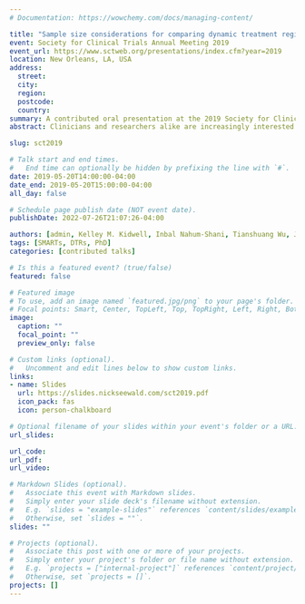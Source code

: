 ```yaml
---
# Documentation: https://wowchemy.com/docs/managing-content/

title: "Sample size considerations for comparing dynamic treatment regimens in a sequentially-randomized trial with a continuous longitudinal outcome"
event: Society for Clinical Trials Annual Meeting 2019
event_url: https://www.sctweb.org/presentations/index.cfm?year=2019
location: New Orleans, LA, USA
address:
  street:
  city:
  region:
  postcode:
  country:
summary: A contributed oral presentation at the 2019 Society for Clinical Trials Annual Meeting.
abstract: Clinicians and researchers alike are increasingly interested in how best to individualize interventions. A dynamic treatment regimen (DTR) is a sequence of pre-specified decision rules which guide the delivery of a sequence of treatments that are tailored to the changing needs of the individual. Sequentially-randomized trials are a research tool that can be used to inform the construction of effective DTRs. We introduce a method for computing sample size for such trials in which the primary aim is to compare two embedded DTRs using a continuous repeated-measures outcome collected over the entire study. The sample size method is based on a longitudinal analysis that accounts for unique features of the trial design. These features include modeling constraints and the over- or under-representation of different sequences of treatment (by design). We illustrate our methods using the ENGAGE study, a sequentially-randomized trial aimed at developing a DTR for re-engaging patients with alcohol and cocaine use disorders who have dropped out of treatment. 

slug: sct2019

# Talk start and end times.
#   End time can optionally be hidden by prefixing the line with `#`.
date: 2019-05-20T14:00:00-04:00
date_end: 2019-05-20T15:00:00-04:00
all_day: false

# Schedule page publish date (NOT event date).
publishDate: 2022-07-26T21:07:26-04:00

authors: [admin, Kelley M. Kidwell, Inbal Nahum-Shani, Tianshuang Wu, James R. McKay, Daniel Almirall]
tags: [SMARTs, DTRs, PhD]
categories: [contributed talks]

# Is this a featured event? (true/false)
featured: false

# Featured image
# To use, add an image named `featured.jpg/png` to your page's folder. 
# Focal points: Smart, Center, TopLeft, Top, TopRight, Left, Right, BottomLeft, Bottom, BottomRight.
image:
  caption: ""
  focal_point: ""
  preview_only: false

# Custom links (optional).
#   Uncomment and edit lines below to show custom links.
links:
- name: Slides
  url: https://slides.nickseewald.com/sct2019.pdf
  icon_pack: fas
  icon: person-chalkboard

# Optional filename of your slides within your event's folder or a URL.
url_slides:

url_code:
url_pdf:
url_video:

# Markdown Slides (optional).
#   Associate this event with Markdown slides.
#   Simply enter your slide deck's filename without extension.
#   E.g. `slides = "example-slides"` references `content/slides/example-slides.md`.
#   Otherwise, set `slides = ""`.
slides: ""

# Projects (optional).
#   Associate this post with one or more of your projects.
#   Simply enter your project's folder or file name without extension.
#   E.g. `projects = ["internal-project"]` references `content/project/deep-learning/index.md`.
#   Otherwise, set `projects = []`.
projects: []
---
```

